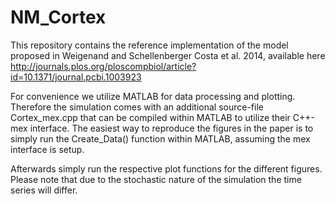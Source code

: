 # NM_Cortex

This repository contains the reference implementation of the model proposed in Weigenand and Schellenberger Costa et al. 2014, 
available here http://journals.plos.org/ploscompbiol/article?id=10.1371/journal.pcbi.1003923

For convenience we utilize MATLAB for data processing and plotting. Therefore the simulation comes with an additional source-file
Cortex_mex.cpp that can be compiled within MATLAB to utilize their C++-mex interface. The easiest way to reproduce the figures
in the paper is to simply run the Create_Data() function within MATLAB, assuming the mex interface is setup.

Afterwards simply run the respective plot functions for the different figures. Please note that due to the stochastic nature of the
simulation the time series will differ.
